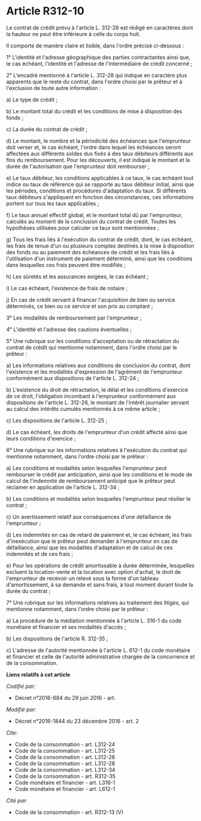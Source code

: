 # Article R312-10

Le contrat de crédit prévu à l'article L. 312-28 est rédigé en caractères dont la hauteur ne peut être inférieure à celle du
corps huit. 

Il comporte de manière claire et lisible, dans l'ordre précisé ci-dessous : 

1° L'identité et l'adresse géographique des parties contractantes ainsi que, le cas échéant, l'identité et l'adresse de
l'intermédiaire de crédit concerné ; 

2° L'encadré mentionné à l'article L. 312-28 qui indique en caractère plus apparents que le reste du contrat, dans l'ordre
choisi par le prêteur et à l'exclusion de toute autre information : 

a) Le type de crédit ; 

b) Le montant total du crédit et les conditions de mise à disposition des fonds ; 

c) La durée du contrat de crédit ; 

d) Le montant, le nombre et la périodicité des échéances que l'emprunteur doit verser et, le cas échéant, l'ordre dans lequel
les échéances seront affectées aux différents soldes dus fixés à des taux débiteurs différents aux fins du remboursement.
Pour les découverts, il est indiqué le montant et la durée de l'autorisation que l'emprunteur doit rembourser ; 

e) Le taux débiteur, les conditions applicables à ce taux, le cas échéant tout indice ou taux de référence qui se rapporte au
taux débiteur initial, ainsi que les périodes, conditions et procédures d'adaptation du taux. Si différents taux débiteurs
s'appliquent en fonction des circonstances, ces informations portent sur tous les taux applicables ; 

f) Le taux annuel effectif global, et le montant total dû par l'emprunteur, calculés au moment de la conclusion du contrat de
crédit. Toutes les hypothèses utilisées pour calculer ce taux sont mentionnées ; 

g) Tous les frais liés à l'exécution du contrat de crédit, dont, le cas échéant, les frais de tenue d'un ou plusieurs comptes
destinés à la mise à disposition des fonds ou au paiement des échéances de crédit et les frais liés à l'utilisation d'un
instrument de paiement déterminé, ainsi que les conditions dans lesquelles ces frais peuvent être modifiés ; 

h) Les sûretés et les assurances exigées, le cas échéant ; 

i) Le cas échéant, l'existence de frais de notaire ; 

j) En cas de crédit servant à financer l'acquisition de bien ou service déterminés, ce bien ou ce service et son prix au
comptant ; 

3° Les modalités de remboursement par l'emprunteur ; 

4° L'identité et l'adresse des cautions éventuelles ; 

5° Une rubrique sur les conditions d'acceptation ou de rétractation du contrat de crédit qui mentionne notamment, dans
l'ordre choisi par le prêteur : 

a) Les informations relatives aux conditions de conclusion du contrat, dont l'existence et les modalités d'expression de
l'agrément de l'emprunteur conformément aux dispositions de l'article L. 312-24 ; 

b) L'existence du droit de rétractation, le délai et les conditions d'exercice de ce droit, l'obligation incombant à
l'emprunteur conformément aux dispositions de l'article L. 312-26, le montant de l'intérêt journalier servant au calcul des
intérêts cumulés mentionnés à ce même article ; 

c) Les dispositions de l'article L. 312-25 ; 

d) Le cas échéant, les droits de l'emprunteur d'un crédit affecté ainsi que leurs conditions d'exercice ; 

6° Une rubrique sur les informations relatives à l'exécution du contrat qui mentionne notamment, dans l'ordre choisi par le
prêteur : 

a) Les conditions et modalités selon lesquelles l'emprunteur peut rembourser le crédit par anticipation, ainsi que les
conditions et le mode de calcul de l'indemnité de remboursement anticipé que le prêteur peut réclamer en application de
l'article L. 312-34 ; 

b) Les conditions et modalités selon lesquelles l'emprunteur peut résilier le contrat ; 

c) Un avertissement relatif aux conséquences d'une défaillance de l'emprunteur ; 

d) Les indemnités en cas de retard de paiement et, le cas échéant, les frais d'inexécution que le prêteur peut demander à
l'emprunteur en cas de défaillance, ainsi que les modalités d'adaptation et de calcul de ces indemnités et de ces frais ; 

e) Pour les opérations de crédit amortissable à durée déterminée, lesquelles excluent la location-vente et la location avec
option d'achat, le droit de l'emprunteur de recevoir un relevé sous la forme d'un tableau d'amortissement, à sa demande et
sans frais, à tout moment durant toute la durée du contrat ; 

7° Une rubrique sur les informations relatives au traitement des litiges, qui mentionne notamment, dans l'ordre choisi par le
prêteur : 

a) La procédure de la médiation mentionnée à l'article L. 316-1 du code monétaire et financier et ses modalités d'accès ; 

b) Les dispositions de l'article R. 312-35 ; 

c) L'adresse de l'autorité mentionnée à l'article L. 612-1 du code monétaire et financier et celle de l'autorité
administrative chargée de la concurrence et de la consommation.

**Liens relatifs à cet article**

_Codifié par_:

  - Décret n°2016-884 du 29 juin 2016 - art.

_Modifié par_:

  - Décret n°2016-1844 du 23 décembre 2016 - art. 2

_Cite_:

  - Code de la consommation - art. L312-24
  - Code de la consommation - art. L312-25
  - Code de la consommation - art. L312-26
  - Code de la consommation - art. L312-28
  - Code de la consommation - art. L312-34
  - Code de la consommation - art. R312-35
  - Code monétaire et financier - art. L316-1
  - Code monétaire et financier - art. L612-1

_Cité par_:

  - Code de la consommation - art. R312-13 (V)
